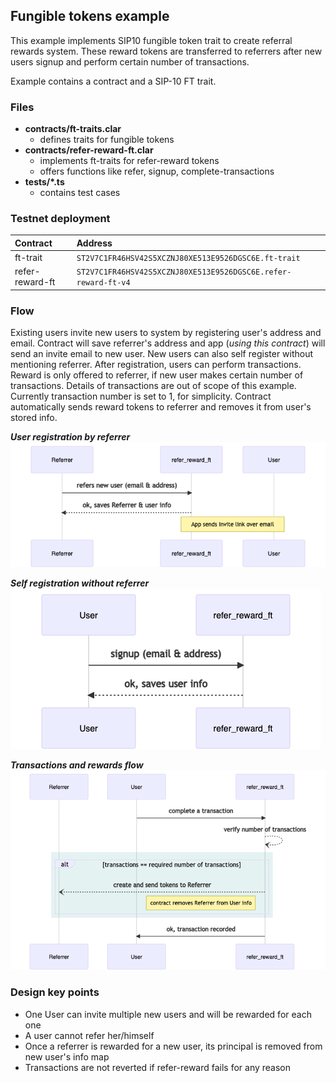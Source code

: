 ## Fungible tokens example

This example implements SIP10 fungible token trait to create referral rewards system. These reward tokens are transferred to referrers after new users signup and perform certain number of transactions.

Example contains a contract and a SIP-10 FT trait.

### Files

- **contracts/ft-traits.clar**
  - defines traits for fungible tokens
- **contracts/refer-reward-ft.clar**
  - implements ft-traits for refer-reward tokens
  - offers functions like refer, signup, complete-transactions
- **tests/\*.ts**
  - contains test cases

### Testnet deployment

| Contract        | Address                                                        |
| :-------------- | :------------------------------------------------------------- |
| ft-trait        | `ST2V7C1FR46HSV42S5XCZNJ80XE513E9526DGSC6E.ft-trait`           |
| refer-reward-ft | `ST2V7C1FR46HSV42S5XCZNJ80XE513E9526DGSC6E.refer-reward-ft-v4` |

### Flow

Existing users invite new users to system by registering user's address and email. Contract will save referrer's address and app (_using this contract_) will send an invite email to new user. New users can also self register without mentioning referrer. After registration, users can perform transactions. Reward is only offered to referrer, if new user makes certain number of transactions. Details of transactions are out of scope of this example. Currently transaction number is set to 1, for simplicity. Contract automatically sends reward tokens to referrer and removes it from user's stored info.

**_User registration by referrer_**
![Sequence Diagram](diagrams/signup-by-referrer.png)

**_Self registration without referrer_**
![Sequence Diagram](diagrams/signup-self.png)

**_Transactions and rewards flow_**
![Sequence Diagram](diagrams/transactions-reward.png)

### Design key points

- One User can invite multiple new users and will be rewarded for each one
- A user cannot refer her/himself
- Once a referrer is rewarded for a new user, its principal is removed from new user's info map
- Transactions are not reverted if refer-reward fails for any reason
